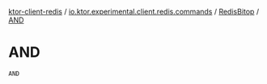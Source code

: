[ktor-client-redis](../../index.md) / [io.ktor.experimental.client.redis.commands](../index.md) / [RedisBitop](index.md) / [AND](./-a-n-d.md)

# AND

`AND`